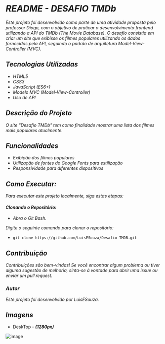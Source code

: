 # *README - DESAFIO TMDb*
*Este projeto foi desenvolvido como parte de uma atividade proposta pelo professor Diogo, com o objetivo de praticar o desenvolvimento frontend utilizando a API do TMDb (The Movie Database).
O desafio consistia em criar um site que exibisse os filmes populares utilizando os dados fornecidos pela API, seguindo o padrão de arquitetura Model-View-Controller (MVC).*

## *Tecnologias Utilizadas*
- *HTML5*
- *CSS3*
- *JavaScript (ES6+)*
- *Modelo MVC (Model-View-Controller)*
- *Uso de API*

## *Descrição do Projeto*
*O site "Desafio TMDb" tem como finalidade mostrar uma lista dos filmes mais populares atualmente.*

## *Funcionalidades*
- *Exibição dos filmes populares*
- *Utilização de fontes do Google Fonts para estilização*
- *Responsividade para diferentes dispositivos*

## *Como Executar:*
*Para executar este projeto localmente, siga estas etapas:*

#### *Clonando o Repositório:*
 - *Abra o Git Bash.*

*Digite o seguinte comando para clonar o repositório:*<br>
 - `git clone https://github.com/LuisESouza/Desafio-TMDB.git`


## *Contribuição*
*Contribuições são bem-vindas! Se você encontrar algum problema ou tiver alguma sugestão de melhoria, sinta-se à vontade para abrir uma issue ou enviar um pull request.*

### *Autor*
*Este projeto foi desenvolvido por LuisESouza.*

## *Imagens*

- DeskTop - ***(1280px)***

![image](https://github.com/LuisESouza/Desafio-TMDB/assets/127172028/e9d1266e-5e84-48ac-91d6-8a9be63dd2df)


